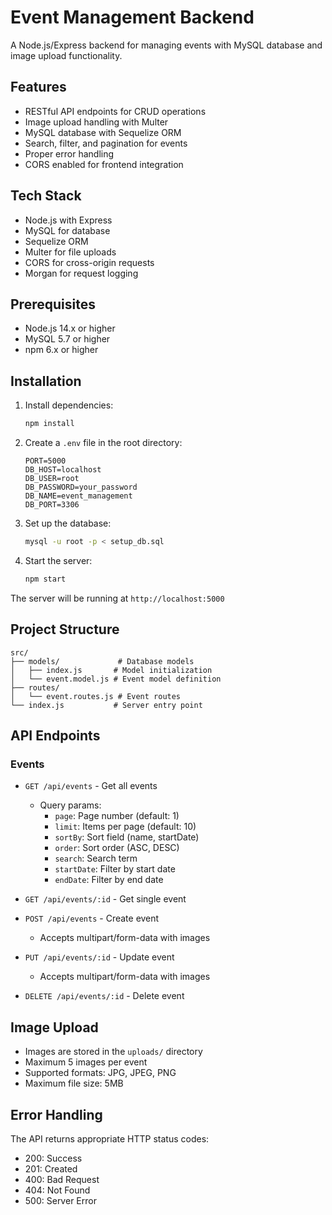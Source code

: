 # Event Management Backend

A Node.js/Express backend for managing events with MySQL database and image upload functionality.

## Features

- RESTful API endpoints for CRUD operations
- Image upload handling with Multer
- MySQL database with Sequelize ORM
- Search, filter, and pagination for events
- Proper error handling
- CORS enabled for frontend integration

## Tech Stack

- Node.js with Express
- MySQL for database
- Sequelize ORM
- Multer for file uploads
- CORS for cross-origin requests
- Morgan for request logging

## Prerequisites

- Node.js 14.x or higher
- MySQL 5.7 or higher
- npm 6.x or higher

## Installation

1. Install dependencies:
   ```bash
   npm install
   ```

2. Create a `.env` file in the root directory:
   ```
   PORT=5000
   DB_HOST=localhost
   DB_USER=root
   DB_PASSWORD=your_password
   DB_NAME=event_management
   DB_PORT=3306
   ```

3. Set up the database:
   ```bash
   mysql -u root -p < setup_db.sql
   ```

4. Start the server:
   ```bash
   npm start
   ```

The server will be running at `http://localhost:5000`

## Project Structure

```
src/
├── models/             # Database models
│   ├── index.js       # Model initialization
│   └── event.model.js # Event model definition
├── routes/
│   └── event.routes.js # Event routes
└── index.js           # Server entry point
```

## API Endpoints

### Events
- `GET /api/events` - Get all events
  - Query params:
    - `page`: Page number (default: 1)
    - `limit`: Items per page (default: 10)
    - `sortBy`: Sort field (name, startDate)
    - `order`: Sort order (ASC, DESC)
    - `search`: Search term
    - `startDate`: Filter by start date
    - `endDate`: Filter by end date

- `GET /api/events/:id` - Get single event
- `POST /api/events` - Create event
  - Accepts multipart/form-data with images
- `PUT /api/events/:id` - Update event
  - Accepts multipart/form-data with images
- `DELETE /api/events/:id` - Delete event

## Image Upload

- Images are stored in the `uploads/` directory
- Maximum 5 images per event
- Supported formats: JPG, JPEG, PNG
- Maximum file size: 5MB

## Error Handling

The API returns appropriate HTTP status codes:
- 200: Success
- 201: Created
- 400: Bad Request
- 404: Not Found
- 500: Server Error
